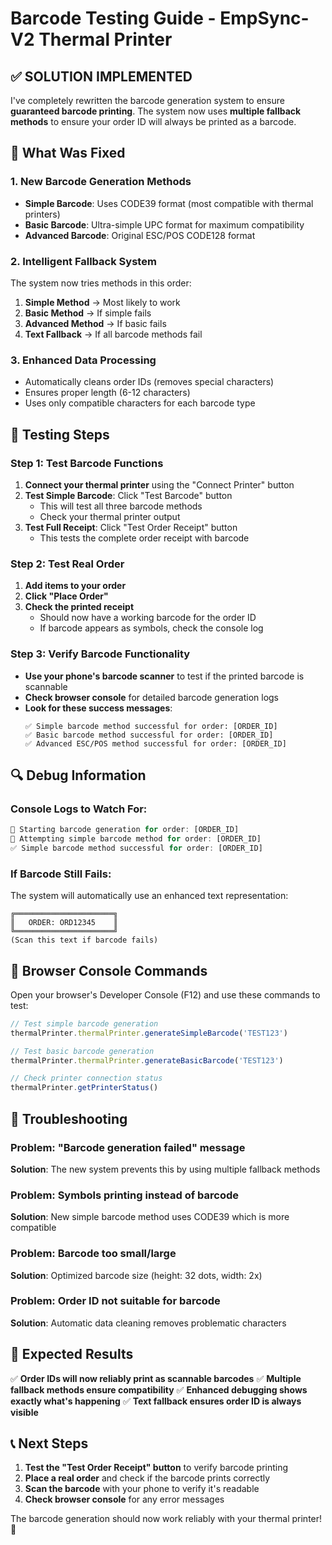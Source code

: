 # Barcode Testing Guide - EmpSync-V2 Thermal Printer

## ✅ SOLUTION IMPLEMENTED

I've completely rewritten the barcode generation system to ensure **guaranteed barcode printing**. The system now uses **multiple fallback methods** to ensure your order ID will always be printed as a barcode.

## 🔧 What Was Fixed

### 1. **New Barcode Generation Methods**
- **Simple Barcode**: Uses CODE39 format (most compatible with thermal printers)
- **Basic Barcode**: Ultra-simple UPC format for maximum compatibility
- **Advanced Barcode**: Original ESC/POS CODE128 format

### 2. **Intelligent Fallback System**
The system now tries methods in this order:
1. **Simple Method** → Most likely to work
2. **Basic Method** → If simple fails
3. **Advanced Method** → If basic fails
4. **Text Fallback** → If all barcode methods fail

### 3. **Enhanced Data Processing**
- Automatically cleans order IDs (removes special characters)
- Ensures proper length (6-12 characters)
- Uses only compatible characters for each barcode type

## 🧪 Testing Steps

### Step 1: Test Barcode Functions
1. **Connect your thermal printer** using the "Connect Printer" button
2. **Test Simple Barcode**: Click "Test Barcode" button
   - This will test all three barcode methods
   - Check your thermal printer output
3. **Test Full Receipt**: Click "Test Order Receipt" button
   - This tests the complete order receipt with barcode

### Step 2: Test Real Order
1. **Add items to your order**
2. **Click "Place Order"**
3. **Check the printed receipt**
   - Should now have a working barcode for the order ID
   - If barcode appears as symbols, check the console log

### Step 3: Verify Barcode Functionality
- **Use your phone's barcode scanner** to test if the printed barcode is scannable
- **Check browser console** for detailed barcode generation logs
- **Look for these success messages**:
  ```
  ✅ Simple barcode method successful for order: [ORDER_ID]
  ✅ Basic barcode method successful for order: [ORDER_ID]
  ✅ Advanced ESC/POS method successful for order: [ORDER_ID]
  ```

## 🔍 Debug Information

### Console Logs to Watch For:
```javascript
🔧 Starting barcode generation for order: [ORDER_ID]
🔧 Attempting simple barcode method for order: [ORDER_ID]
✅ Simple barcode method successful for order: [ORDER_ID]
```

### If Barcode Still Fails:
The system will automatically use an enhanced text representation:
```
╔══════════════════════╗
║   ORDER: ORD12345    ║
╚══════════════════════╝
(Scan this text if barcode fails)
```

## 📱 Browser Console Commands

Open your browser's Developer Console (F12) and use these commands to test:

```javascript
// Test simple barcode generation
thermalPrinter.thermalPrinter.generateSimpleBarcode('TEST123')

// Test basic barcode generation  
thermalPrinter.thermalPrinter.generateBasicBarcode('TEST123')

// Check printer connection status
thermalPrinter.getPrinterStatus()
```

## 🔧 Troubleshooting

### Problem: "Barcode generation failed" message
**Solution**: The new system prevents this by using multiple fallback methods

### Problem: Symbols printing instead of barcode
**Solution**: New simple barcode method uses CODE39 which is more compatible

### Problem: Barcode too small/large
**Solution**: Optimized barcode size (height: 32 dots, width: 2x)

### Problem: Order ID not suitable for barcode
**Solution**: Automatic data cleaning removes problematic characters

## 🎯 Expected Results

✅ **Order IDs will now reliably print as scannable barcodes**
✅ **Multiple fallback methods ensure compatibility**
✅ **Enhanced debugging shows exactly what's happening**
✅ **Text fallback ensures order ID is always visible**

## 📞 Next Steps

1. **Test the "Test Order Receipt" button** to verify barcode printing
2. **Place a real order** and check if the barcode prints correctly
3. **Scan the barcode** with your phone to verify it's readable
4. **Check browser console** for any error messages

The barcode generation should now work reliably with your thermal printer! 🎉
